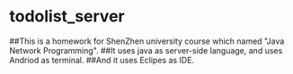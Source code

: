 # todolist_server
##This is a homework for ShenZhen university course which named "Java Network Programming".
##It uses java as server-side language, and uses Andriod as terminal.
##And it uses Eclipes as IDE.

